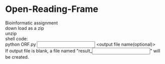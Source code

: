 # Open-Reading-Frame

Bioinformatic assignment<br>
down load as a zip<br>
unzip<br>
shell code:<br>
    python ORF.py <input file name> <output file name(optional)><br>
If output file is blank, a file named "result_<input file name>" will be created.<br>
